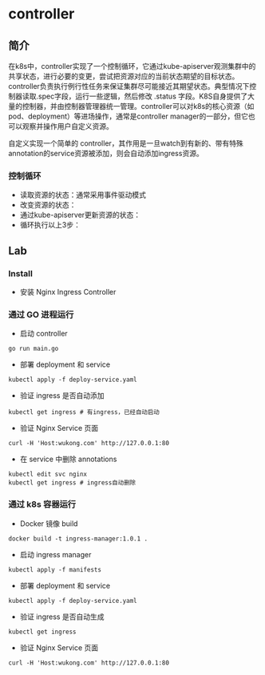 # controller

## 简介

在k8s中，controller实现了一个控制循环，它通过kube-apiserver观测集群中的共享状态，进行必要的变更，尝试把资源对应的当前状态期望的目标状态。controller负责执行例行性任务来保证集群尽可能接近其期望状态。典型情况下控制器读取.spec字段，运行一些逻辑，然后修改 .status 字段。K8S自身提供了大量的控制器，并由控制器管理器统一管理。controller可以对k8s的核心资源（如pod、deployment）等进场操作，通常是controller manager的一部分，但它也可以观察并操作用户自定义资源。

自定义实现一个简单的 controller，其作用是一旦watch到有新的、带有特殊annotation的service资源被添加，则会自动添加ingress资源。

### 控制循环

- 读取资源的状态：通常采用事件驱动模式
- 改变资源的状态：
- 通过kube-apiserver更新资源的状态：
- 循环执行以上3步：






## Lab

### Install

- 安装 Nginx Ingress Controller


### 通过 GO 进程运行

- 启动 controller
```shell
go run main.go 
```

- 部署 deployment 和 service
```shell
kubectl apply -f deploy-service.yaml 
```

- 验证 ingress 是否自动添加

```shell
kubectl get ingress # 有ingress，已经自动启动 
```

- 验证 Nginx Service 页面
```shell
curl -H 'Host:wukong.com' http://127.0.0.1:80
```

- 在 service 中删除 annotations

```shell
kubectl edit svc nginx
kubectl get ingress # ingress自动删除
```

### 通过 k8s 容器运行

- Docker 镜像 build
```shell
docker build -t ingress-manager:1.0.1 .
```

- 启动 ingress manager
```shell
kubectl apply -f manifests
```

- 部署 deployment 和 service
```shell
kubectl apply -f deploy-service.yaml 
```

- 验证 ingress 是否自动生成
```shell
kubectl get ingress
```

- 验证 Nginx Service 页面
```shell
curl -H 'Host:wukong.com' http://127.0.0.1:80
```

